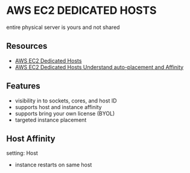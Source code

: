 # AWS EC2 DEDICATED HOSTS

entire physical server is yours and not shared

## Resources

- [AWS EC2 Dedicated Hosts](https://docs.aws.amazon.com/AWSEC2/latest/UserGuide/dedicated-hosts-overview.html)
- [AWS EC2 Dedicated Hosts Understand auto-placement and Affinity](https://docs.aws.amazon.com/AWSEC2/latest/UserGuide/how-dedicated-hosts-work.html#dedicated-hosts-understanding)

## Features

- visibility in to sockets, cores, and host ID
- supports host and instance affinity 
- supports bring your own license (BYOL)
- targeted instance placement

## Host Affinity

setting: Host
- instance restarts on same host